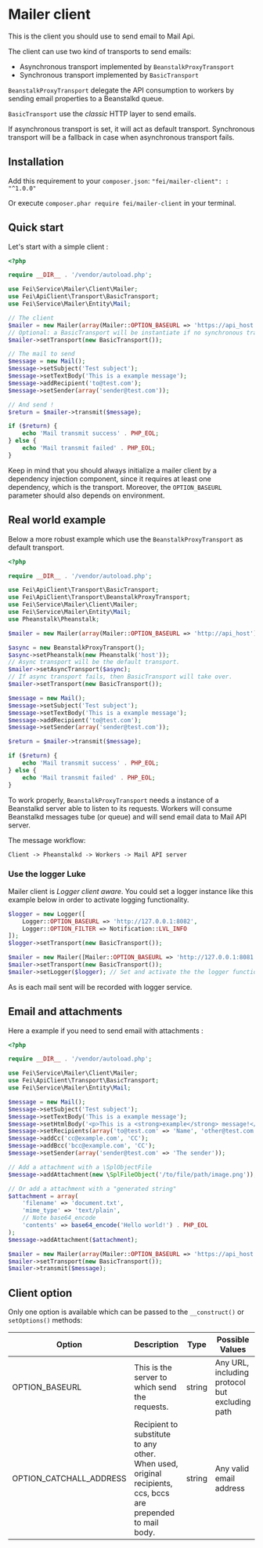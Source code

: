 # Mailer client

This is the client you should use to send email to Mail Api.

The client can use two kind of transports to send emails:

* Asynchronous transport implemented by `BeanstalkProxyTransport`
* Synchronous transport implemented by `BasicTransport`

`BeanstalkProxyTransport` delegate the API consumption to workers by sending email properties to a Beanstalkd queue.

`BasicTransport` use the _classic_ HTTP layer to send emails.

If asynchronous transport is set, it will act as default transport. Synchronous transport will be a fallback in case when asynchronous transport fails.

## Installation

Add this requirement to your `composer.json`: `"fei/mailer-client": : "^1.0.0"`

Or execute `composer.phar require fei/mailer-client` in your terminal.

## Quick start

Let's start with a simple client :

```php
<?php

require __DIR__ . '/vendor/autoload.php';

use Fei\Service\Mailer\Client\Mailer;
use Fei\ApiClient\Transport\BasicTransport;
use Fei\Service\Mailer\Entity\Mail;

// The client
$mailer = new Mailer(array(Mailer::OPTION_BASEURL => 'https://api_host'));
// Optional: a BasicTransport will be instantiate if no synchronous transport was found
$mailer->setTransport(new BasicTransport());

// The mail to send
$message = new Mail();
$message->setSubject('Test subject');
$message->setTextBody('This is a example message');
$message->addRecipient('to@test.com');
$message->setSender(array('sender@test.com'));

// And send !
$return = $mailer->transmit($message);

if ($return) {
    echo 'Mail transmit success' . PHP_EOL;
} else {
    echo 'Mail transmit failed' . PHP_EOL;
}
```

Keep in mind that you should always initialize a mailer client by a dependency injection component, since it requires at
least one dependency, which is the transport. Moreover, the `OPTION_BASEURL` parameter should also depends on environment.

## Real world example

Below a more robust example which use the `BeanstalkProxyTransport` as default transport.

```php
<?php

require __DIR__ . '/vendor/autoload.php';

use Fei\ApiClient\Transport\BasicTransport;
use Fei\ApiClient\Transport\BeanstalkProxyTransport;
use Fei\Service\Mailer\Client\Mailer;
use Fei\Service\Mailer\Entity\Mail;
use Pheanstalk\Pheanstalk;

$mailer = new Mailer(array(Mailer::OPTION_BASEURL => 'http://api_host'));

$async = new BeanstalkProxyTransport();
$async->setPheanstalk(new Pheanstalk('host'));
// Async transport will be the default transport. 
$mailer->setAsyncTransport($async);
// If async transport fails, then BasicTransport will take over.
$mailer->setTransport(new BasicTransport());

$message = new Mail();
$message->setSubject('Test subject');
$message->setTextBody('This is a example message');
$message->addRecipient('to@test.com');
$message->setSender(array('sender@test.com'));

$return = $mailer->transmit($message);

if ($return) {
    echo 'Mail transmit success' . PHP_EOL;
} else {
    echo 'Mail transmit failed' . PHP_EOL;
}
```

To work properly, `BeanstalkProxyTransport` needs a instance of a Beanstalkd server able to listen to its requests.
Workers will consume Beanstalkd messages tube (or queue) and will send email data to Mail API server.

The message workflow:

```
Client -> Pheanstalkd -> Workers -> Mail API server
```

### Use the logger Luke

Mailer client is _Logger client aware_. You could set a logger instance like this example below in order to activate logging functionality.

```php
$logger = new Logger([
    Logger::OPTION_BASEURL => 'http://127.0.0.1:8082',
    Logger::OPTION_FILTER => Notification::LVL_INFO
]);
$logger->setTransport(new BasicTransport());

$mailer = new Mailer([Mailer::OPTION_BASEURL => 'http://127.0.0.1:8081']);
$mailer->setTransport(new BasicTransport());
$mailer->setLogger($logger); // Set and activate the the logger functionality
```

As is each mail sent will be recorded with logger service.

## Email and attachments

Here a example if you need to send email with attachments :

```php
<?php

require __DIR__ . '/vendor/autoload.php';

use Fei\Service\Mailer\Client\Mailer;
use Fei\ApiClient\Transport\BasicTransport;
use Fei\Service\Mailer\Entity\Mail;

$message = new Mail();
$message->setSubject('Test subject');
$message->setTextBody('This is a example message');
$message->setHtmlBody('<p>This is a <strong>example</strong> message!</p>');
$message->setRecipients(array('to@test.com' => 'Name', 'other@test.com' => 'Other Name'));
$message->addCc('cc@example.com', 'CC');
$message->addBcc('bcc@example.com', 'CC');
$message->setSender(array('sender@test.com' => 'The sender'));

// Add a attachment with a \SplObjectFile
$message->addAttachment(new \SplFileObject('/to/file/path/image.png'));

// Or add a attachment with a "generated string"
$attachment = array(
    'filename' => 'document.txt',
    'mime_type' => 'text/plain',
    // Note base64_encode
    'contents' => base64_encode('Hello world!') . PHP_EOL
);
$message->addAttachment($attachment);

$mailer = new Mailer(array(Mailer::OPTION_BASEURL => 'https://api_host'));
$mailer->setTransport(new BasicTransport());
$mailer->transmit($message);
```

## Client option

Only one option is available which can be passed to the `__construct()` or `setOptions()` methods:

| Option                  | Description                                    | Type   | Possible Values                                | Default |
|-------------------------|------------------------------------------------|--------|------------------------------------------------|---------|
| OPTION_BASEURL          | This is the server to which send the requests. | string | Any URL, including protocol but excluding path | -       |
| OPTION_CATCHALL_ADDRESS | Recipient to substitute to any other. When used, original recipients, ccs, bccs are prepended to mail body.| string | Any valid email address | - |